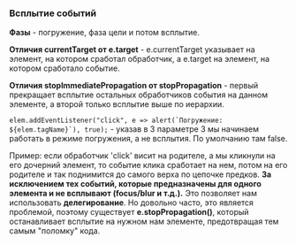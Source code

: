 ### Всплытие событий 

**Фазы** - погружение, фаза цели и потом всплытие.

**Отличия currentTarget от e.target** - e.currentTarget указывает на элемент, на котором сработал обработчик, а e.target на элемент, на котором сработало событие.

**Отличия stopImmediatePropagation от stopPropagation** - первый прекращает всплытие остальных обработчиков события на данном элементе, а второй только всплытие выше по иерархии.

``elem.addEventListener("click", e => alert(`Погружение: ${elem.tagName}`), true);`` - указав в 3 параметре 3 мы начинаем работать в режиме погружения, а не всплытия. По умолчанию там false.

Пример: если обработчик 'click' висит на родителе, а мы кликнули на его дочерний элемент, то событие клика сработает на нем, потом на его родителе и так поднимится до самого верха по цепочке предков. **За исключением тех событий, которые предназначены для одного элемента и не всплывают (focus/blur и т.д.).** Это позволяет нам использовать **делегирование**. Но довольно часто, это является проблемой, поэтому существует **e.stopPropagation()**, который останавливает всплытие на нужном нам элементе, предотвращая тем самым "поломку" кода.

